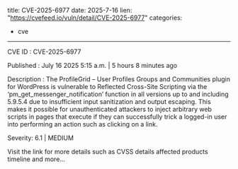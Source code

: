  
title: CVE-2025-6977
date: 2025-7-16
lien: "https://cvefeed.io/vuln/detail/CVE-2025-6977"
categories:
  - cve
---

CVE ID : CVE-2025-6977

Published :  July 16
2025
5:15 a.m. | 5 hours
8 minutes ago

Description : The ProfileGrid – User Profiles
Groups and Communities plugin for WordPress is vulnerable to Reflected Cross-Site Scripting via the ‘pm_get_messenger_notification’ function in all versions up to
and including
5.9.5.4 due to insufficient input sanitization and output escaping. This makes it possible for unauthenticated attackers to inject arbitrary web scripts in pages that execute if they can successfully trick a logged-in user into performing an action such as clicking on a link.

Severity: 6.1 | MEDIUM

Visit the link for more details
such as CVSS details
affected products
timeline
and more...
